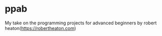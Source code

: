 # ppab
My take on the programming projects for advanced beginners by robert heaton(https://robertheaton.com)
